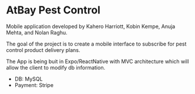 # AtBay Pest Control

Mobile application developed by Kahero Harriott, Kobin Kempe, Anuja Mehta, and Nolan Raghu.

The goal of the project is to create a mobile interface to subscribe for pest control product delivery plans. 

The App is being buit in Expo/ReactNative with MVC architecture which will allow the client to modify db information. 

* DB: MySQL
* Payment: Stripe
